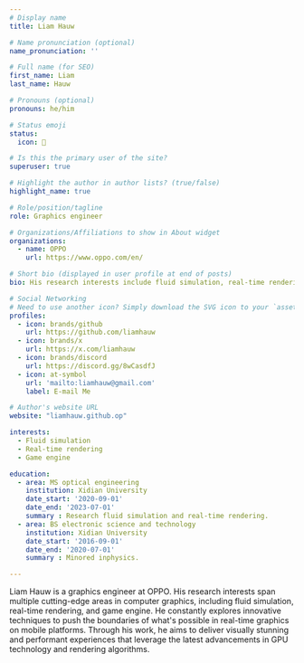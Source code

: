 ```yaml
---
# Display name
title: Liam Hauw

# Name pronunciation (optional)
name_pronunciation: ''

# Full name (for SEO)
first_name: Liam
last_name: Hauw

# Pronouns (optional)
pronouns: he/him

# Status emoji
status:
  icon: 🍺

# Is this the primary user of the site?
superuser: true

# Highlight the author in author lists? (true/false)
highlight_name: true

# Role/position/tagline
role: Graphics engineer

# Organizations/Affiliations to show in About widget
organizations:
  - name: OPPO
    url: https://www.oppo.com/en/

# Short bio (displayed in user profile at end of posts)
bio: His research interests include fluid simulation, real-time rendering, game engine.

# Social Networking
# Need to use another icon? Simply download the SVG icon to your `assets/media/icons/` folder.
profiles:
  - icon: brands/github
    url: https://github.com/liamhauw
  - icon: brands/x
    url: https://x.com/liamhauw
  - icon: brands/discord
    url: https://discord.gg/8wCasdfJ
  - icon: at-symbol
    url: 'mailto:liamhauw@gmail.com'
    label: E-mail Me

# Author's website URL
website: "liamhauw.github.op"

interests:
  - Fluid simulation
  - Real-time rendering
  - Game engine

education:
  - area: MS optical engineering
    institution: Xidian University
    date_start: '2020-09-01'
    date_end: '2023-07-01'
    summary : Research fluid simulation and real-time rendering.
  - area: BS electronic science and technology
    institution: Xidian University
    date_start: '2016-09-01'
    date_end: '2020-07-01'
    summary : Minored inphysics.

---
```


Liam Hauw is a graphics engineer at OPPO. His research interests span multiple cutting-edge areas in computer graphics, including fluid simulation, real-time rendering, and game engine. He constantly explores innovative techniques to push the boundaries of what's possible in real-time graphics on mobile platforms. Through his work, he aims to deliver visually stunning and performant experiences that leverage the latest advancements in GPU technology and rendering algorithms.
